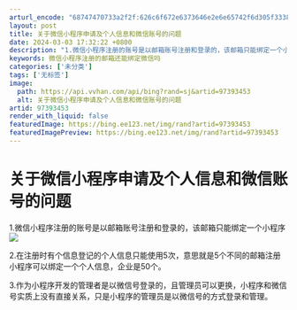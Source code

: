 ```yaml
---
arturl_encode: "68747470733a2f2f:626c6f672e6373646e2e6e65742f6d305f3338313038363532:2f61727469636c652f64657461696c732f3937333933343533"
layout: post
title: 关于微信小程序申请及个人信息和微信账号的问题
date: 2024-03-03 17:32:22 +0800
description: "1.微信小程序注册的账号是以邮箱账号注册和登录的，该邮箱只能绑定一个小程序2.在"
keywords: 微信小程序注册的邮箱还能绑定微信吗
categories: ['未分类']
tags: ['无标签']
image:
  path: https://api.vvhan.com/api/bing?rand=sj&artid=97393453
  alt: 关于微信小程序申请及个人信息和微信账号的问题
artid: 97393453
render_with_liquid: false
featuredImage: https://bing.ee123.net/img/rand?artid=97393453
featuredImagePreview: https://bing.ee123.net/img/rand?artid=97393453
---
```


# 关于微信小程序申请及个人信息和微信账号的问题

1.微信小程序注册的账号是以邮箱账号注册和登录的，该邮箱只能绑定一个小程序
![](https://i-blog.csdnimg.cn/blog_migrate/cd9aecf86097f30e50dde4c0e0f182b4.jpeg)
  
2.在注册时有个信息登记的个人信息只能使用5次，意思就是5个不同的邮箱注册小程序可以绑定一个个人信息，企业是50个。

3.作为小程序开发的管理者是以微信号登录的，且管理员可以更换，小程序和微信号实质上没有直接关系，只是小程序的管理员是以微信号的方式登录和管理。